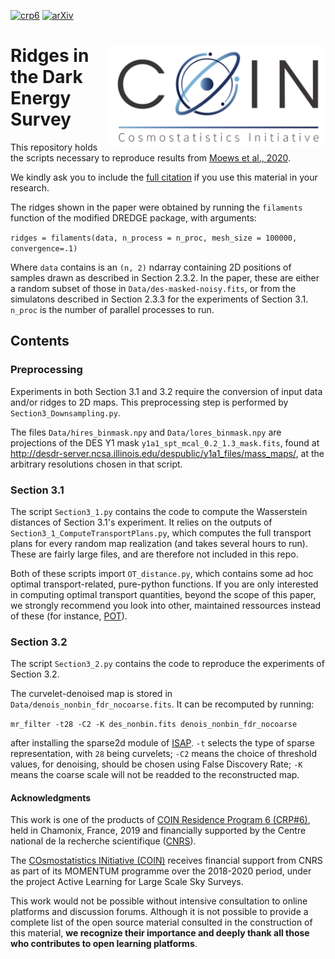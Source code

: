 [![crp6](https://img.shields.io/badge/CRP-%236-blue)](https://cosmostatistics-initiative.org/residence-programs/crp6/)
[![arXiv](https://img.shields.io/badge/arXiv-astro--ph%2F2005.08583-red)](https://arxiv.org/pdf/2005.08583.pdf) 

# <img align="right" src="images/COIN_logo_very_small.png" width="350"> Ridges in the Dark Energy Survey

This repository holds the scripts necessary to reproduce results from [Moews et al., 2020](https://arxiv.org/abs/2005.08583).

We kindly ask you to include the [full citation](https://ui.adsabs.harvard.edu/abs/2020arXiv200508583M/exportcitation) if you use this material in your research.


The ridges shown in the paper were obtained by running the `filaments` function of the modified DREDGE package, with arguments:

```ridges = filaments(data, n_process = n_proc, mesh_size = 100000, convergence=.1)```

Where `data` contains is an `(n, 2)` ndarray containing 2D positions of samples drawn as described in Section 2.3.2. In the paper, these are either a random subset of those in `Data/des-masked-noisy.fits`, or from the simulatons described in Section 2.3.3 for the experiments of Section 3.1. `n_proc` is the number of parallel processes to run.

## Contents
### Preprocessing
Experiments in both Section 3.1 and 3.2 require the conversion of input data and/or ridges to 2D maps. This preprocessing step is performed by `Section3_Downsampling.py`.

The files `Data/hires_binmask.npy` and `Data/lores_binmask.npy` are projections of the DES Y1 mask `y1a1_spt_mcal_0.2_1.3_mask.fits`, found at <http://desdr-server.ncsa.illinois.edu/despublic/y1a1_files/mass_maps/>, at the arbitrary resolutions chosen in that script.

### Section 3.1
The script `Section3_1.py` contains the code to compute the Wasserstein distances of Section 3.1's experiment. It relies on the outputs of `Section3_1_ComputeTransportPlans.py`, which computes the full transport plans for every random map realization (and takes several hours to run). These are fairly large files, and are therefore not included in this repo.

Both of these scripts import `OT_distance.py`, which contains some ad hoc optimal transport-related, pure-python functions. If you are only interested in computing optimal transport quantities, beyond the scope of this paper, we strongly recommend you look into other, maintained ressources instead of these (for instance, [POT](https://github.com/rflamary/POT)).

### Section 3.2
The script `Section3_2.py` contains the code to reproduce the experiments of Section 3.2.

The curvelet-denoised map is stored in `Data/denois_nonbin_fdr_nocoarse.fits`. It can be recomputed by running:

```mr_filter -t28 -C2 -K des_nonbin.fits denois_nonbin_fdr_nocoarse```

after installing the sparse2d module of [ISAP](http://www.cosmostat.org/software/isap). `-t` selects the type of sparse representation, with `28` being curvelets; `-C2` means the choice of threshold values, for denoising, should be chosen using False Discovery Rate; `-K` means the coarse scale will not be readded to the reconstructed map.


#### Acknowledgments

This work is one of the products of [COIN Residence Program 6 (CRP#6)](https://cosmostatistics-initiative.org/residence-programs/crp6/), held in Chamonix, France, 2019 and financially supported by the Centre national de la recherche scientifique ([CNRS](http://www.cnrs.fr/)).

The [COsmostatistics INitiative (COIN)](https://cosmostatistics-initiative.org/) receives financial support from CNRS as part of its MOMENTUM programme over the 2018-2020 period, under the project Active Learning for Large Scale Sky Surveys.

This work would not be possible without intensive consultation to online platforms and discussion forums. Although it is not possible to provide a complete list of the open source material consulted in the construction of this material, **we recognize their importance and deeply thank all those who contributes to open learning platforms**.
